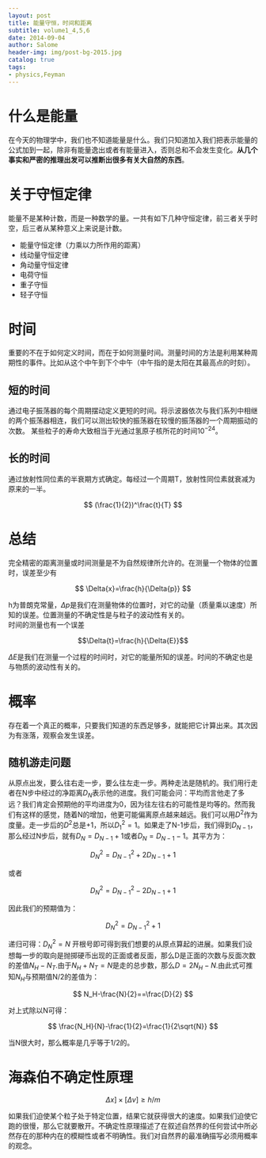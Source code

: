 ```yaml
---
layout: post
title: 能量守恒，时间和距离
subtitle: volume1_4,5,6
date: 2014-09-04
author: Salome
header-img: img/post-bg-2015.jpg
catalog: true
tags:
- physics,Feyman
---
```


# 什么是能量
在今天的物理学中，我们也不知道能量是什么。我们只知道加入我们把表示能量的公式加到一起，除非有能量逸出或者有能量进入，否则总和不会发生变化。**从几个事实和严密的推理出发可以推断出很多有关大自然的东西**。  

# 关于守恒定律
能量不是某种计数，而是一种数学的量。一共有如下几种守恒定律，前三者关乎时空，后三者从某种意义上来说是计数。  
- 能量守恒定律（力乘以力所作用的距离）
- 线动量守恒定律
- 角动量守恒定律
- 电荷守恒
- 重子守恒
- 轻子守恒

# 时间
重要的不在于如何定义时间，而在于如何测量时间。测量时间的方法是利用某种周期性的事件。比如从这个中午到下个中午（中午指的是太阳在其最高点的时刻）。
## 短的时间
通过电子振荡器的每个周期摆动定义更短的时间。将示波器依次与我们系列中相继的两个振荡器相连，我们可以测出较快的振荡器在较慢的振荡器的一个周期振动的次数。
某些粒子的寿命大致相当于光通过氢原子核所花的时间$10^{-24}$。
## 长的时间
通过放射性同位素的半衰期方式确定。每经过一个周期T，放射性同位素就衰减为原来的一半。

 $$
 (\frac{1}{2})^\frac{t}{T}
 $$

# 总结
完全精密的距离测量或时间测量是不为自然规律所允许的。在测量一个物体的位置时，误差至少有

$$
\Delta{x}=\frac{h}{\Delta{p}}
$$

h为普朗克常量，$\Delta{p}$是我们在测量物体的位置时，对它的动量（质量乘以速度）所知的误差。位置测量的不确定性是与粒子的波动性有关的。  
时间的测量也有一个误差

$$\Delta{t}=\frac{h}{\Delta{E}}$$

$\Delta{E}$是我们在测量一个过程的时间时，对它的能量所知的误差。时间的不确定也是与物质的波动性有关的。

# 概率
存在着一个真正的概率，只要我们知道的东西足够多，就能把它计算出来。其次因为有涨落，观察会发生误差。
## 随机游走问题
从原点出发，要么往右走一步，要么往左走一步。两种走法是随机的。我们用行走者在N步中经过的净距离$D_N$表示他的进度。我们可能会问：平均而言他走了多远？我们肯定会预期他的平均进度为0，因为往左往右的可能性是均等的。然而我们有这样的感觉，随着N的增加，他更可能偏离原点越来越远。我们可以用$D^2$作为度量。走一步后的$D^2$总是+1，所以${D^2_1}=1$。如果走了N-1步后，我们得到$D_{N-1}$，那么经过N步后，就有$D_{N}=D_{N-1}+1$或者$D_{N}=D_{N-1}-1$。其平方为：

$$
D^2_N=D^2_{N-1}+2D_{N-1}+1
$$

或者

$$
D^2_N=D^2_{N-1}-2D_{N-1}+1
$$

因此我们的预期值为：

$$
D^2_N=D^2_{N-1}+1
$$

递归可得：$D^2_N=N$
开根号即可得到我们想要的从原点算起的进展。如果我们设想每一步的取向是抛掷硬币出现的正面或者反面，那么D是正面的次数与反面次数的差值$N_H-N_T$.由于$N_H+N_T=N$是走的总步数，那么$D=2N_H-N$.由此式可推知$N_H$与预期值N/2的差值为：

$$
N_H-\frac{N}{2}==\frac{D}{2}
$$

对上式除以N可得：

$$
\frac{N_H}{N}-\frac{1}{2}=\frac{1}{2\sqrt{N}}
$$

当N很大时，那么概率是几乎等于1/2的。

# 海森伯不确定性原理

$$
\Delta{x}]\times[\Delta{v}]\geq{h/m}
$$

如果我们迫使某个粒子处于特定位置，结果它就获得很大的速度。如果我们迫使它跑的很慢，那么它就要散开。不确定性原理描述了在叙述自然界的任何尝试中所必然存在的那种内在的模糊性或者不明确性。我们对自然界的最准确描写必须用概率的观念。

